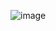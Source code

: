 ![image](https://user-images.githubusercontent.com/66327177/128124697-9d12e4a7-ec2f-4333-b8c8-d4036fef9681.png)
